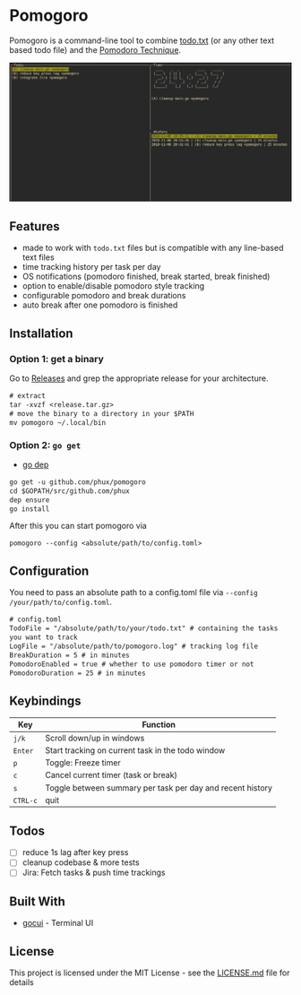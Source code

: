 # Pomogoro

Pomogoro is a command-line tool to combine [todo.txt](http://todotxt.org/) (or
any other text based todo file) and
the [Pomodoro Technique](http://francescocirillo.com/pages/pomodoro-technique).

![pomogoro screenshot](.github/screenshot.png)

## Features

* made to work with `todo.txt` files but is compatible with any line-based text
    files
* time tracking history per task per day
* OS notifications (pomodoro finished, break started, break finished)
* option to enable/disable pomodoro style tracking
* configurable pomodoro and break durations
* auto break after one pomodoro is finished

## Installation

### Option 1: get a binary

Go to [Releases](https://github.com/phux/pomogoro/releases) and grep the
appropriate release for your architecture.

```
# extract
tar -xvzf <release.tar.gz>
# move the binary to a directory in your $PATH
mv pomogoro ~/.local/bin

```

### Option 2: `go get`

* [go dep](https://github.com/golang/dep)

```
go get -u github.com/phux/pomogoro
cd $GOPATH/src/github.com/phux
dep ensure
go install
```

After this you can start pomogoro via

```
pomogoro --config <absolute/path/to/config.toml>
```

## Configuration

You need to pass an absolute path to a config.toml file via `--config
/your/path/to/config.toml`.

```
# config.toml
TodoFile = "/absolute/path/to/your/todo.txt" # containing the tasks you want to track
LogFile = "/absolute/path/to/pomogoro.log" # tracking log file
BreakDuration = 5 # in minutes
PomodoroEnabled = true # whether to use pomodoro timer or not
PomodoroDuration = 25 # in minutes
```

## Keybindings

| Key      | Function                                                   |
| ---      | ---                                                        |
| `j/k`    | Scroll down/up in windows                                  |
| `Enter`  | Start tracking on current task in the todo window          |
| `p`      | Toggle: Freeze timer                                       |
| `c`      | Cancel current timer (task or break)                       |
| `s`      | Toggle between summary per task per day and recent history |
| `CTRL-c` | quit                                                       |

## Todos

- [ ] reduce 1s lag after key press
- [ ] cleanup codebase & more tests
- [ ] Jira: Fetch tasks & push time trackings

## Built With

* [gocui](https://github.com/jroimartin/gocui) - Terminal UI

## License

This project is licensed under the MIT License - see the [LICENSE.md](LICENSE.md) file for details
